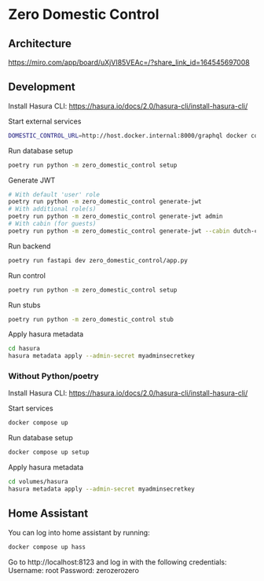 # Zero Domestic Control

## Architecture

https://miro.com/app/board/uXjVI85VEAc=/?share_link_id=164545697008

## Development

Install Hasura CLI: https://hasura.io/docs/2.0/hasura-cli/install-hasura-cli/

Start external services
```bash
DOMESTIC_CONTROL_URL=http://host.docker.internal:8000/graphql docker compose up graphql-engine
```

Run database setup
```bash
poetry run python -m zero_domestic_control setup
```

Generate JWT
```bash
# With default 'user' role
poetry run python -m zero_domestic_control generate-jwt
# With additional role(s)
poetry run python -m zero_domestic_control generate-jwt admin
# With cabin (for guests)
poetry run python -m zero_domestic_control generate-jwt --cabin dutch-cabin
```

Run backend
```bash
poetry run fastapi dev zero_domestic_control/app.py
```

Run control
```bash
poetry run python -m zero_domestic_control setup
```

Run stubs
```bash
poetry run python -m zero_domestic_control stub
```

Apply hasura metadata
```bash
cd hasura
hasura metadata apply --admin-secret myadminsecretkey
```

### Without Python/poetry

Install Hasura CLI: https://hasura.io/docs/2.0/hasura-cli/install-hasura-cli/

Start services
```bash
docker compose up
```

Run database setup
```bash
docker compose up setup
```

Apply hasura metadata
```bash
cd volumes/hasura
hasura metadata apply --admin-secret myadminsecretkey
```

## Home Assistant

You can log into home assistant by running:

```bash
docker compose up hass
```

Go to http://localhost:8123 and log in with the following credentials:
Username: root
Password: zerozerozero
